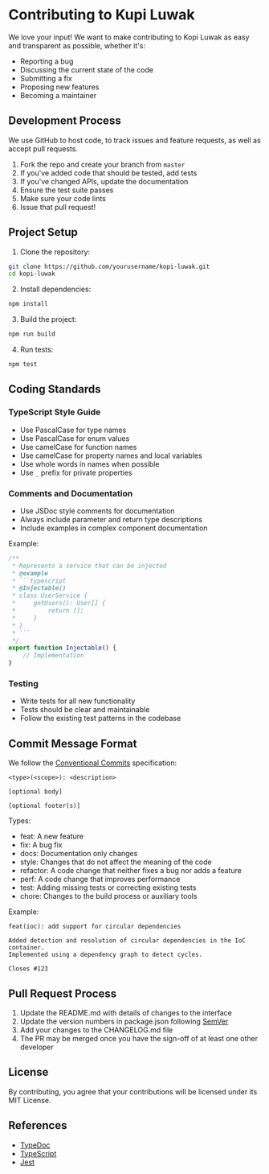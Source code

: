 # Contributing to Kupi Luwak

We love your input! We want to make contributing to Kopi Luwak as easy and transparent as possible, whether it's:

- Reporting a bug
- Discussing the current state of the code
- Submitting a fix
- Proposing new features
- Becoming a maintainer

## Development Process

We use GitHub to host code, to track issues and feature requests, as well as accept pull requests.

1. Fork the repo and create your branch from `master`
2. If you've added code that should be tested, add tests
3. If you've changed APIs, update the documentation
4. Ensure the test suite passes
5. Make sure your code lints
6. Issue that pull request!

## Project Setup

1. Clone the repository:
```bash
git clone https://github.com/yourusername/kopi-luwak.git
cd kopi-luwak
```

2. Install dependencies:
```bash
npm install
```

3. Build the project:
```bash
npm run build
```

4. Run tests:
```bash
npm test
```

## Coding Standards

### TypeScript Style Guide

- Use PascalCase for type names
- Use PascalCase for enum values
- Use camelCase for function names
- Use camelCase for property names and local variables
- Use whole words in names when possible
- Use `_` prefix for private properties

### Comments and Documentation

- Use JSDoc style comments for documentation
- Always include parameter and return type descriptions
- Include examples in complex component documentation

Example:
```typescript
/**
 * Represents a service that can be injected
 * @example
 * ```typescript
 * @Injectable()
 * class UserService {
 *     getUsers(): User[] {
 *         return [];
 *     }
 * }
 * ```
 */
export function Injectable() {
    // Implementation
}
```

### Testing

- Write tests for all new functionality
- Tests should be clear and maintainable
- Follow the existing test patterns in the codebase

## Commit Message Format

We follow the [Conventional Commits](https://www.conventionalcommits.org/) specification:

```
<type>(<scope>): <description>

[optional body]

[optional footer(s)]
```

Types:
- feat: A new feature
- fix: A bug fix
- docs: Documentation only changes
- style: Changes that do not affect the meaning of the code
- refactor: A code change that neither fixes a bug nor adds a feature
- perf: A code change that improves performance
- test: Adding missing tests or correcting existing tests
- chore: Changes to the build process or auxiliary tools

Example:
```
feat(ioc): add support for circular dependencies

Added detection and resolution of circular dependencies in the IoC container.
Implemented using a dependency graph to detect cycles.

Closes #123
```

## Pull Request Process

1. Update the README.md with details of changes to the interface
2. Update the version numbers in package.json following [SemVer](http://semver.org/)
3. Add your changes to the CHANGELOG.md file
4. The PR may be merged once you have the sign-off of at least one other developer

## License

By contributing, you agree that your contributions will be licensed under its MIT License.

## References

- [TypeDoc](https://typedoc.org/)
- [TypeScript](https://www.typescriptlang.org/docs/)
- [Jest](https://jestjs.io/docs/getting-started)